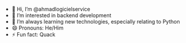 - 👋 Hi, I’m @ahmadlogicielservice
- 👀 I’m interested in backend development
- 🌱 I’m always learning new technologies, especially relating to Python
- 😄 Pronouns: He/Him
- ⚡ Fun fact: Quack

<!---
ahmadlogicielservice/ahmadlogicielservice is a ✨ special ✨ repository because its `README.md` (this file) appears on your GitHub profile.
You can click the Preview link to take a look at your changes.
--->
